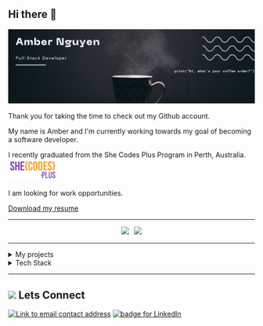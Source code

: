 ## Hi there 👋

<img src="img/banner.png" alt="Black banner with the words: Amber Nguyen, Full Stack Developer on the left and a code on the right"/>

Thank you for taking the time to check out my Github account.

My name is Amber and I'm currently working towards my goal of becoming a software developer.

I recently graduated from the She Codes Plus Program in Perth, Australia.
<img src="img/she-codes-logo.png" width="100px" alt="She Codes Australia logo">

I am looking for work opportunities.

<a href="https://github.com/ambo-n/portfolio/blob/main/assets/about/amber_resume.pdf" target="_blank"> Download my resume </a>

---

<div style="display: flex; justify-content: center; gap: 10px;">
  <a href="https://github.com/ambo-n/github-readme-stats">
    <img src="https://github-readme-stats.vercel.app/api?username=ambo-n&show_icons=true&count_private=true&theme=gruvbox" />
  </a>
  <a href="https://github.com/ambo-n/github-readme-stats">
    <img src="https://github-readme-stats.vercel.app/api/top-langs/?username=ambo-n&layout=compact&theme=gruvbox" />
  </a>
</div>

---

<details>
    
  <summary>My projects</summary>
  <div align='center'>

| Project                                 | Repositories                                                                                                                                                                   | Live Website                          | Tech                                                                                                                                                                                                                                                                                                                                                                                                                                                                                                                                                                                                                                                                                                                                                                                                                                      |
| :-------------------------------------- | :----------------------------------------------------------------------------------------------------------------------------------------------------------------------------- | :------------------------------------ | :---------------------------------------------------------------------------------------------------------------------------------------------------------------------------------------------------------------------------------------------------------------------------------------------------------------------------------------------------------------------------------------------------------------------------------------------------------------------------------------------------------------------------------------------------------------------------------------------------------------------------------------------------------------------------------------------------------------------------------------------------------------------------------------------------------------------------------------- |
| Portfolio                               | <a href="hhttps://github.com/ambo-n/portfolio" target="_blank">Repo</a>                                                                                                        | https://ambondev.com/                 | ![HTML5](https://img.shields.io/badge/html5-%23E34F26.svg?style=flat&logo=html5&logoColor=white) ![CSS3](https://img.shields.io/badge/css3-%231572B6.svg?style=flat&logo=css3&logoColor=white) ![JavaScript](https://img.shields.io/badge/javascript-%23323330.svg?style=flat&logo=javascript&logoColor=%23F7DF1E)                                                                                                                                                                                                                                                                                                                                                                                                                                                                                                                        |
| Weather Data Converter                  | <a href="https://github.com/ambo-n/weather-project" target="_blank">Repo</a>                                                                                                   |                                       | ![Python](https://img.shields.io/badge/python-3670A0?style=flat&logo=python&logoColor=ffdd54)                                                                                                                                                                                                                                                                                                                                                                                                                                                                                                                                                                                                                                                                                                                                             |
| Crowdfunding Platform                   | <a href="https://github.com/ambo-n/crowdfunding_back_end" target="_blank">API</a><br/> <a href="https://github.com/ambo-n/sprout" target="_blank">Front-end</a>                | https://ambon-sprout.netlify.app/     | ![DjangoREST](https://img.shields.io/badge/DJANGO-REST-ff1709?style=flat&logo=django&logoColor=white&color=ff1709&labelColor=gray) ![Insomnia](https://img.shields.io/badge/Insomnia-black?style=flat&logo=insomnia&logoColor=5849BE) ![SQLite](https://img.shields.io/badge/SQLite-07405E?style=flat&logo=sqlite&logoColor=white) ![React](https://img.shields.io/badge/react-%2320232a.svg?style=flat&logo=react&logoColor=%2361DAFB) ![HTML5](https://img.shields.io/badge/html5-%23E34F26.svg?style=flat&logo=html5&logoColor=white) ![CSS3](https://img.shields.io/badge/css3-%231572B6.svg?style=flat&logo=css3&logoColor=white) ![Netlify](https://img.shields.io/badge/Netlify-00C7B7?style=flat&logo=netlify&logoColor=white)                                                                                                    |
| Furfuture Funding Scholarship Directory | <a href="https://github.com/SheCodesAus/ramcats_backend" target="_blank">API</a> <br/> <a href="https://github.com/SheCodesAus/ramcats_frontend" target="_blank">Front-end</a> | https://furfuturefunding.netlify.app/ | ![DjangoREST](https://img.shields.io/badge/DJANGO-REST-ff1709?style=flat&logo=django&logoColor=white&color=ff1709&labelColor=gray) ![Insomnia](https://img.shields.io/badge/Insomnia-black?style=flat&logo=insomnia&logoColor=5849BE) ![SQLite](https://img.shields.io/badge/SQLite-07405E?style=flat&logo=sqlite&logoColor=white) ![Docker](https://img.shields.io/badge/Docker-2CA5E0?style=flat&logo=docker&logoColor=white) <br/> ![React](https://img.shields.io/badge/react-%2320232a.svg?style=flat&logo=react&logoColor=%2361DAFB) ![HTML5](https://img.shields.io/badge/html5-%23E34F26.svg?style=flat&logo=html5&logoColor=white) ![CSS3](https://img.shields.io/badge/css3-%231572B6.svg?style=flat&logo=css3&logoColor=white) ![Netlify](https://img.shields.io/badge/Netlify-00C7B7?style=flat&logo=netlify&logoColor=white) |

   </div>
</details>
    
<details>
  <summary> Tech Stack</summary>
    
##### Languages
![HTML5](https://img.shields.io/badge/HTML5-E34F26?style=for-the-badge&logo=html5&logoColor=white) ![CSS3](https://img.shields.io/badge/CSS3-1572B6?style=for-the-badge&logo=css3&logoColor=white) ![JavaScript](https://img.shields.io/badge/JavaScript-323330?style=for-the-badge&logo=javascript&logoColor=F7DF1E) ![Python](https://img.shields.io/badge/Python-FFD43B?style=for-the-badge&logo=python&logoColor=blue)

##### Frameworks & Libraries

![Django](https://img.shields.io/badge/Django-092E20?style=for-the-badge&logo=django&logoColor=green) ![DjangoREST](https://img.shields.io/badge/django%20rest-ff1709?style=for-the-badge&logo=django&logoColor=white) ![React](https://img.shields.io/badge/React-20232A?style=for-the-badge&logo=react&logoColor=61DAFB) ![React Router](https://img.shields.io/badge/React_Router-CA4245?style=for-the-badge&logo=react-router&logoColor=white)

##### Data

![SQLite](https://img.shields.io/badge/SQLite-07405E?style=for-the-badge&logo=sqlite&logoColor=white)

##### Platforms & Relevant Tools

![Git](https://img.shields.io/badge/GIT-E44C30?style=for-the-badge&logo=git&logoColor=white) ![VS Code](https://img.shields.io/badge/VSCode-0078D4?style=for-the-badge&logo=visual%20studio%20code&logoColor=white) ![Insomnia](https://img.shields.io/badge/Insomnia-5849be?style=for-the-badge&logo=Insomnia&logoColor=white)

##### Cloud Services & Hosting

![Netlify](https://img.shields.io/badge/Netlify-00C7B7?style=for-the-badge&logo=netlify&logoColor=white) ![Heroku](https://img.shields.io/badge/heroku-%23430098.svg?style=for-the-badge&logo=heroku&logoColor=white)

</details>

---

## <img src="https://i.pinimg.com/originals/fc/01/d6/fc01d6058d64e7f9e25292d1980f8500.gif" width ="25"><b> Lets Connect</b>

<a href="mailto:amber.quynh.nguyen@gmail.com"><img alt="Link to email contact address" src="https://img.shields.io/badge/email-D14836?style=for-the-badge" target="_blank" /></a> <a href="https://www.linkedin.com/in/amber-nguyen-231936176/"><img alt="badge for LinkedIn" src="https://img.shields.io/badge/linkedin-%230077B5.svg?style=for-the-badge&logo=linkedin&logoColor=white" target="_blank" /></a>

